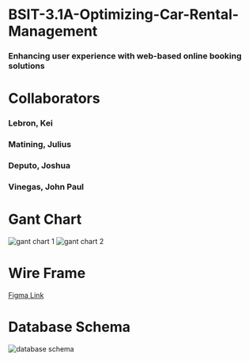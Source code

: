 # BSIT-3.1A-Optimizing-Car-Rental-Management
### Enhancing user experience with web-based online booking solutions

# Collaborators
### Lebron, Kei
### Matining, Julius
### Deputo, Joshua
### Vinegas, John Paul


# Gant Chart
![gant chart 1](https://github.com/user-attachments/assets/d7d11a72-5b8f-48a8-8cf6-e80281bd0fd4)
![gant chart 2](https://github.com/user-attachments/assets/040fd609-6ff3-4ce1-be1c-7fb0da310fa7)

# Wire Frame
[Figma Link](https://www.figma.com/design/0fHLLQg1d4QTAuGXX4rER6/CAR-RENTAL)

# Database Schema
![database schema](https://github.com/user-attachments/assets/003e0dc2-bc5a-43e8-b83c-2f51fb833301)
